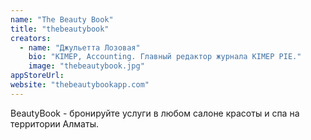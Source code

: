 ```yaml
---
name: "The Beauty Book"
title: "thebeautybook"
creators:
  - name: "Джульетта Лозовая"
    bio: "KIMEP, Accounting. Главный редактор журнала KIMEP PIE."
    image: "thebeautybook.jpg"
appStoreUrl:
website: "thebeautybookapp.com"
---
```


BeautyBook - бронируйте услуги в любом салоне красоты и спа на территории Алматы.
